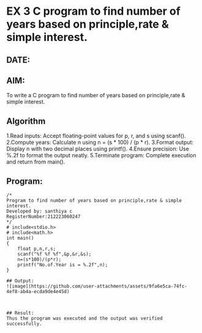 # EX 3 C program to find number of years based on principle,rate & simple interest.
## DATE:
## AIM:
To write a C program to find number of years based on principle,rate & simple interest.

## Algorithm
1.Read inputs: Accept floating-point values for p, r, and s using scanf().
2.Compute years: Calculate n using n = (s * 100) / (p * r).
3.Format output: Display n with two decimal places using printf().
4.Ensure precision: Use %.2f to format the output neatly.
5.Terminate program: Complete execution and return from main().

## Program:
```
/*
Program to find number of years based on principle,rate & simple interest.
Developed by: santhiya c
RegisterNumber:212223060247  
*/
# include<stdio.h>
# include<math.h>
int main()
{
    float p,n,r,s;
    scanf("%f %f %f",&p,&r,&s);
    n=(s*100)/(p*r);
    printf("No.of.Year is = %.2f",n);
}

## Output:
![image](https://github.com/user-attachments/assets/9fa6e5ca-74fc-4ef8-ab4a-ecda9de4e45d)



## Result:
Thus the program was executed and the output was verified successfully.
